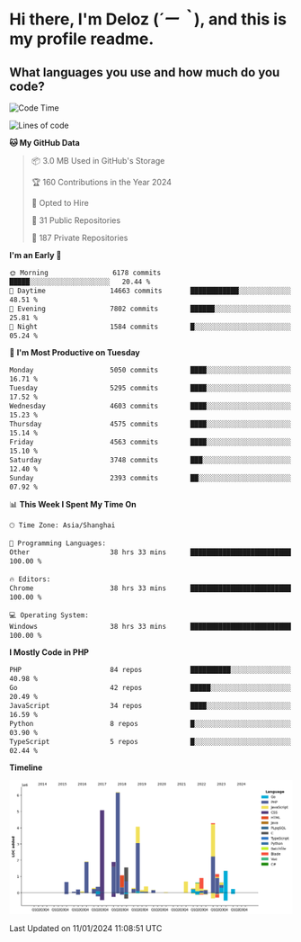 # **Hi there, I'm Deloz (*´ー｀*), and this is my profile readme.**

## **What languages you use and how much do you code?**

<!--START_SECTION:waka-->
![Code Time](http://img.shields.io/badge/Code%20Time-3%2C159%20hrs-blue)

![Lines of code](https://img.shields.io/badge/From%20Hello%20World%20I%27ve%20Written-34.8%20million%20lines%20of%20code-blue)

**🐱 My GitHub Data** 

> 📦 3.0 MB Used in GitHub's Storage 
 > 
> 🏆 160 Contributions in the Year 2024
 > 
> 💼 Opted to Hire
 > 
> 📜 31 Public Repositories 
 > 
> 🔑 187 Private Repositories 
 > 
**I'm an Early 🐤** 

```text
🌞 Morning                6178 commits        █████░░░░░░░░░░░░░░░░░░░░   20.44 % 
🌆 Daytime                14663 commits       ████████████░░░░░░░░░░░░░   48.51 % 
🌃 Evening                7802 commits        ██████░░░░░░░░░░░░░░░░░░░   25.81 % 
🌙 Night                  1584 commits        █░░░░░░░░░░░░░░░░░░░░░░░░   05.24 % 
```
📅 **I'm Most Productive on Tuesday** 

```text
Monday                   5050 commits        ████░░░░░░░░░░░░░░░░░░░░░   16.71 % 
Tuesday                  5295 commits        ████░░░░░░░░░░░░░░░░░░░░░   17.52 % 
Wednesday                4603 commits        ████░░░░░░░░░░░░░░░░░░░░░   15.23 % 
Thursday                 4575 commits        ████░░░░░░░░░░░░░░░░░░░░░   15.14 % 
Friday                   4563 commits        ████░░░░░░░░░░░░░░░░░░░░░   15.10 % 
Saturday                 3748 commits        ███░░░░░░░░░░░░░░░░░░░░░░   12.40 % 
Sunday                   2393 commits        ██░░░░░░░░░░░░░░░░░░░░░░░   07.92 % 
```


📊 **This Week I Spent My Time On** 

```text
🕑︎ Time Zone: Asia/Shanghai

💬 Programming Languages: 
Other                    38 hrs 33 mins      █████████████████████████   100.00 % 

🔥 Editors: 
Chrome                   38 hrs 33 mins      █████████████████████████   100.00 % 

💻 Operating System: 
Windows                  38 hrs 33 mins      █████████████████████████   100.00 % 
```

**I Mostly Code in PHP** 

```text
PHP                      84 repos            ██████████░░░░░░░░░░░░░░░   40.98 % 
Go                       42 repos            █████░░░░░░░░░░░░░░░░░░░░   20.49 % 
JavaScript               34 repos            ████░░░░░░░░░░░░░░░░░░░░░   16.59 % 
Python                   8 repos             █░░░░░░░░░░░░░░░░░░░░░░░░   03.90 % 
TypeScript               5 repos             █░░░░░░░░░░░░░░░░░░░░░░░░   02.44 % 
```



**Timeline**

![Lines of Code chart](https://raw.githubusercontent.com/deloz/deloz/main/assets/bar_graph.png)


 Last Updated on 11/01/2024 11:08:51 UTC
<!--END_SECTION:waka-->
